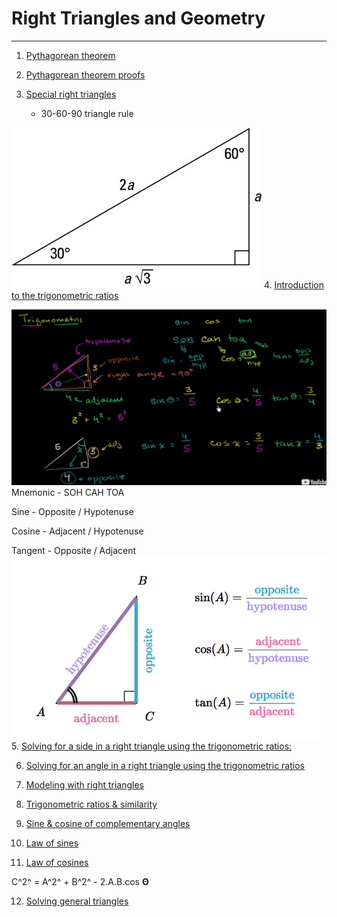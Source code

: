 # Right Triangles and Geometry

---

1. [Pythagorean theorem](https://www.khanacademy.org/math/geometry/hs-geo-trig#hs-geo-pyth-theorem)

2. [Pythagorean theorem proofs](https://www.khanacademy.org/math/geometry/hs-geo-trig#hs-geo-pythagorean-proofs)

3. [Special right triangles](https://www.khanacademy.org/math/geometry/hs-geo-trig#hs-geo-special-right-triangles)
    - 30-60-90 triangle rule

![image](media/Right-Triangles-and-Geometry-image1.jpg)
4.  [Introduction to the trigonometric ratios](https://www.khanacademy.org/math/geometry/hs-geo-trig#hs-geo-trig-ratios-intro)

![image](media/Right-Triangles-and-Geometry-image2.png)
Mnemonic - SOH CAH TOA

Sine - Opposite / Hypotenuse

Cosine - Adjacent / Hypotenuse

Tangent - Opposite / Adjacent
![image](media/Right-Triangles-and-Geometry-image3.png)
5.  [Solving for a side in a right triangle using the trigonometric ratios:](https://www.khanacademy.org/math/geometry/hs-geo-trig#hs-geo-solve-for-a-side)

6. [Solving for an angle in a right triangle using the trigonometric ratios](https://www.khanacademy.org/math/geometry/hs-geo-trig#hs-geo-solve-for-an-angle)

7. [Modeling with right triangles](https://www.khanacademy.org/math/geometry/hs-geo-trig#hs-geo-modeling-with-right-triangles)

8. [Trigonometric ratios & similarity](https://www.khanacademy.org/math/geometry/hs-geo-trig#hs-geo-trig-ratios-similarity)

9. [Sine & cosine of complementary angles](https://www.khanacademy.org/math/geometry/hs-geo-trig#hs-geo-complementary-angles)

10. [Law of sines](https://www.khanacademy.org/math/geometry/hs-geo-trig#hs-geo-law-of-sines)

11. [Law of cosines](https://www.khanacademy.org/math/geometry/hs-geo-trig#hs-geo-law-of-cosines)

C^2^ = A^2^ + B^2^ - 2.A.B.cos **Θ**

12. [Solving general triangles](https://www.khanacademy.org/math/geometry/hs-geo-trig#hs-geo-solving-general-triangles)
